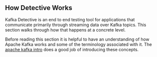 ## How Detective Works

Kafka Detective is an end to end testing tool for applications that communicate primarily through
streaming data over Kafka topics. This section walks through how that happens at a concrete level.

Before reading this section it is helpful to have an understanding of how Apache Kafka works and
some of the terminology associated with it. The [apache kafka intro][kafkaintro] does a good job
of introducing these concepts.

[kafkaintro]: http://kafka.apache.org/intro
